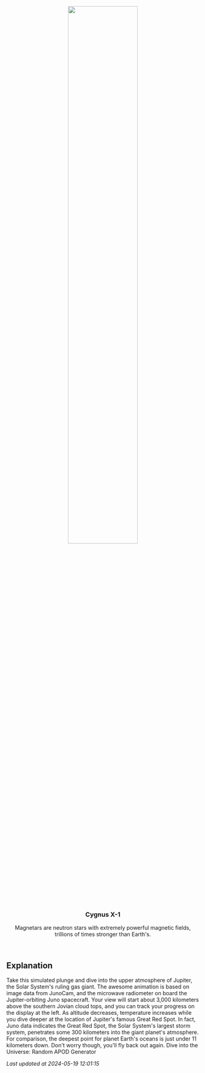 <p align='center'>
    <a href='https://www.youtube.com/embed/uj3Lq7Gu94Y?rel=0'><img src='https://images.unsplash.com/photo-1610296669228-602fa827fc1f' width='60%' /></a>
    <h3 align="center">Cygnus X-1</h3>
    <p align="center">Magnetars are neutron stars with extremely powerful magnetic fields, trillions of times stronger than Earth's.</p>
</p>
<br/>

Explanation
--
Take this simulated plunge and dive into the upper atmosphere of Jupiter, the Solar System's ruling gas giant. The awesome animation is based on image data from JunoCam, and the microwave radiometer on board the Jupiter-orbiting Juno spacecraft. Your view will start about 3,000 kilometers above the southern Jovian cloud tops, and you can track your progress on the display at the left. As altitude decreases, temperature increases while you dive deeper at the location of Jupiter's famous Great Red Spot. In fact, Juno data indicates the Great Red Spot, the Solar System's largest storm system, penetrates some 300 kilometers into the giant planet's atmosphere. For comparison, the deepest point for planet Earth's oceans is just under 11 kilometers down. Don't worry though, you'll fly back out again.   Dive into the Universe: Random APOD Generator


*Last updated at 2024-05-19 12:01:15*
